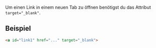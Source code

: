 Um einen Link in einem neuen Tab zu öffnen benötigst du das Attribut `target="_blank"`. 

## Beispiel
```html
<a id="link1" href="..." target="_blank">
```